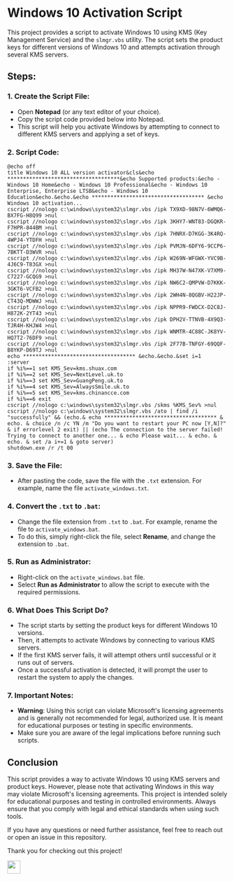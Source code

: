 # Windows 10 Activation Script

This project provides a script to activate Windows 10 using KMS (Key Management Service) and the `slmgr.vbs` utility. The script sets the product keys for different versions of Windows 10 and attempts activation through several KMS servers.

## Steps:

### 1. **Create the Script File:**
- Open **Notepad** (or any text editor of your choice).
- Copy the script code provided below into Notepad.
- This script will help you activate Windows by attempting to connect to different KMS servers and applying a set of keys.

### 2. **Script Code:**
```batch
@echo off
title Windows 10 ALL version activator&cls&echo ************************************&echo Supported products:&echo - Windows 10 Home&echo - Windows 10 Professional&echo - Windows 10 Enterprise, Enterprise LTSB&echo - Windows 10 Education&echo.&echo.&echo ************************************ &echo Windows 10 activation...
cscript //nologo c:\windows\system32\slmgr.vbs /ipk TX9XD-98N7V-6WMQ6-BX7FG-H8Q99 >nul
cscript //nologo c:\windows\system32\slmgr.vbs /ipk 3KHY7-WNT83-DGQKR-F7HPR-844BM >nul
cscript //nologo c:\windows\system32\slmgr.vbs /ipk 7HNRX-D7KGG-3K4RQ-4WPJ4-YTDFH >nul
cscript //nologo c:\windows\system32\slmgr.vbs /ipk PVMJN-6DFY6-9CCP6-7BKTT-D3WVR >nul
cscript //nologo c:\windows\system32\slmgr.vbs /ipk W269N-WFGWX-YVC9B-4J6C9-T83GX >nul
cscript //nologo c:\windows\system32\slmgr.vbs /ipk MH37W-N47XK-V7XM9-C7227-GCQG9 >nul
cscript //nologo c:\windows\system32\slmgr.vbs /ipk NW6C2-QMPVW-D7KKK-3GKT6-VCFB2 >nul
cscript //nologo c:\windows\system32\slmgr.vbs /ipk 2WH4N-8QGBV-H22JP-CT43Q-MDWWJ >nul
cscript //nologo c:\windows\system32\slmgr.vbs /ipk NPPR9-FWDCX-D2C8J-H872K-2YT43 >nul
cscript //nologo c:\windows\system32\slmgr.vbs /ipk DPH2V-TTNVB-4X9Q3-TJR4H-KHJW4 >nul
cscript //nologo c:\windows\system32\slmgr.vbs /ipk WNMTR-4C88C-JK8YV-HQ7T2-76DF9 >nul
cscript //nologo c:\windows\system32\slmgr.vbs /ipk 2F77B-TNFGY-69QQF-B8YKP-D69TJ >nul
echo ************************************ &echo.&echo.&set i=1
:server
if %i%==1 set KMS_Sev=kms.shuax.com
if %i%==2 set KMS_Sev=NextLevel.uk.to
if %i%==3 set KMS_Sev=GuangPeng.uk.to
if %i%==4 set KMS_Sev=AlwaysSmile.uk.to
if %i%==5 set KMS_Sev=kms.chinancce.com 
if %i%==6 exit
cscript //nologo c:\windows\system32\slmgr.vbs /skms %KMS_Sev% >nul
cscript //nologo c:\windows\system32\slmgr.vbs /ato | find /i "successfully" && (echo.& echo ************************************ & echo. & choice /n /c YN /m "Do you want to restart your PC now [Y,N]?" & if errorlevel 2 exit) || (echo The connection to the server failed! Trying to connect to another one... & echo Please wait... & echo. & echo. & set /a i+=1 & goto server)
shutdown.exe /r /t 00
```
### 3. **Save the File:**
- After pasting the code, save the file with the `.txt` extension. For example, name the file `activate_windows.txt`.

### 4. **Convert the `.txt` to `.bat`:**
- Change the file extension from `.txt` to `.bat`. For example, rename the file to `activate_windows.bat`.
- To do this, simply right-click the file, select **Rename**, and change the extension to `.bat`.

### 5. **Run as Administrator:**
- Right-click on the `activate_windows.bat` file.
- Select **Run as Administrator** to allow the script to execute with the required permissions.

### 6. **What Does This Script Do?**
- The script starts by setting the product keys for different Windows 10 versions.
- Then, it attempts to activate Windows by connecting to various KMS servers.
- If the first KMS server fails, it will attempt others until successful or it runs out of servers.
- Once a successful activation is detected, it will prompt the user to restart the system to apply the changes.

### 7. **Important Notes:**
- **Warning**: Using this script can violate Microsoft's licensing agreements and is generally not recommended for legal, authorized use. It is meant for educational purposes or testing in specific environments.
- Make sure you are aware of the legal implications before running such scripts.

## Conclusion

This script provides a way to activate Windows 10 using KMS servers and product keys. However, please note that activating Windows in this way may violate Microsoft's licensing agreements. This project is intended solely for educational purposes and testing in controlled environments. Always ensure that you comply with legal and ethical standards when using such tools.

If you have any questions or need further assistance, feel free to reach out or open an issue in this repository.

Thank you for checking out this project!

<a href="https://www.instagram.com/t2tt/" style="color: white; text-decoration: none;">
  <img src="https://upload.wikimedia.org/wikipedia/commons/9/95/Instagram_logo_2022.svg" alt="Instagram" width="30" />
</a>
